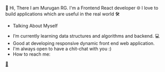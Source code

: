 👋 Hi, There
   I am Murugan RG. I'm a Frontend React developer 🌐 I love to build applications which are useful in the real world 🛠️

* Talking About Myself
- I’m currently learning data structures and algorithms and backend. 💻
- Good at developing responsive dynamic front end web application.
- I'm always open to have a chit-chat with you :)
- How to reach me: 

<a href="https://www.linkedin.com/in/murugan-rg-097b641a2/">:iphone:</a>

